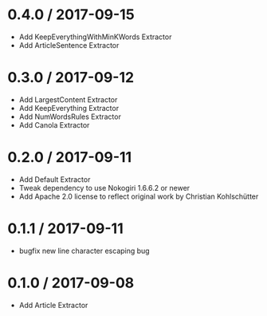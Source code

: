 # 0.4.0 / 2017-09-15

* Add KeepEverythingWithMinKWords Extractor
* Add ArticleSentence Extractor

# 0.3.0 / 2017-09-12

* Add LargestContent Extractor
* Add KeepEverything Extractor
* Add NumWordsRules Extractor
* Add Canola Extractor

# 0.2.0 / 2017-09-11

* Add Default Extractor
* Tweak dependency to use Nokogiri 1.6.6.2 or newer
* Add Apache 2.0 license to reflect original work by Christian Kohlschütter

# 0.1.1 / 2017-09-11

* bugfix new line character escaping bug

# 0.1.0 / 2017-09-08

* Add Article Extractor 
